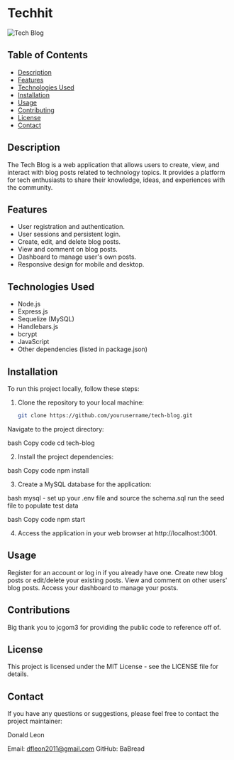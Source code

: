# Techhit

![Tech Blog](link_to_project_screenshot.png)

## Table of Contents

- [Description](#description)
- [Features](#features)
- [Technologies Used](#technologies-used)
- [Installation](#installation)
- [Usage](#usage)
- [Contributing](#contributing)
- [License](#license)
- [Contact](#contact)

## Description

The Tech Blog is a web application that allows users to create, view, and interact with blog posts related to technology topics. It provides a platform for tech enthusiasts to share their knowledge, ideas, and experiences with the community. 

## Features

- User registration and authentication.
- User sessions and persistent login.
- Create, edit, and delete blog posts.
- View and comment on blog posts.
- Dashboard to manage user's own posts.
- Responsive design for mobile and desktop.

## Technologies Used

- Node.js
- Express.js
- Sequelize (MySQL)
- Handlebars.js
- bcrypt
- JavaScript
- Other dependencies (listed in package.json)

## Installation

To run this project locally, follow these steps:

1. Clone the repository to your local machine:

   ```bash
   git clone https://github.com/yourusername/tech-blog.git
Navigate to the project directory:

bash
Copy code
cd tech-blog

2. Install the project dependencies:

bash
Copy code
npm install

3. Create a MySQL database for the application:

bash
mysql - set up your .env file and source the schema.sql
run the seed file to populate test data

bash
Copy code
npm start

4. Access the application in your web browser at http://localhost:3001.

## Usage
Register for an account or log in if you already have one.
Create new blog posts or edit/delete your existing posts.
View and comment on other users' blog posts.
Access your dashboard to manage your posts.

## Contributions
Big thank you to jcgom3 for providing the public code to reference off of.

## License
This project is licensed under the MIT License - see the LICENSE file for details.


## Contact
If you have any questions or suggestions, please feel free to contact the project maintainer:

Donald Leon

Email: dfleon2011@gmail.com
GitHub: BaBread

